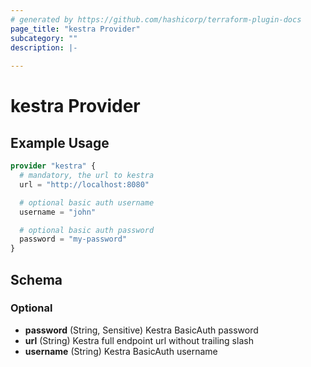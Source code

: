 ```yaml
---
# generated by https://github.com/hashicorp/terraform-plugin-docs
page_title: "kestra Provider"
subcategory: ""
description: |-
  
---
```


# kestra Provider



## Example Usage

```terraform
provider "kestra" {
  # mandatory, the url to kestra
  url = "http://localhost:8080"

  # optional basic auth username
  username = "john"

  # optional basic auth password
  password = "my-password"
}
```

<!-- schema generated by tfplugindocs -->
## Schema

### Optional

- **password** (String, Sensitive) Kestra BasicAuth password
- **url** (String) Kestra full endpoint url without trailing slash
- **username** (String) Kestra BasicAuth username
